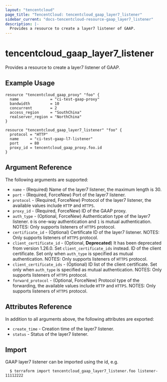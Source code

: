 ```yaml
---
layout: "tencentcloud"
page_title: "TencentCloud: tencentcloud_gaap_layer7_listener"
sidebar_current: "docs-tencentcloud-resource-gaap_layer7_listener"
description: |-
  Provides a resource to create a layer7 listener of GAAP.
---
```


# tencentcloud_gaap_layer7_listener

Provides a resource to create a layer7 listener of GAAP.

## Example Usage

```hcl
resource "tencentcloud_gaap_proxy" "foo" {
  name              = "ci-test-gaap-proxy"
  bandwidth         = 10
  concurrent        = 2
  access_region     = "SouthChina"
  realserver_region = "NorthChina"
}

resource "tencentcloud_gaap_layer7_listener" "foo" {
  protocol = "HTTP"
  name     = "ci-test-gaap-l7-listener"
  port     = 80
  proxy_id = tencentcloud_gaap_proxy.foo.id
}
```

## Argument Reference

The following arguments are supported:

* `name` - (Required) Name of the layer7 listener, the maximum length is 30.
* `port` - (Required, ForceNew) Port of the layer7 listener.
* `protocol` - (Required, ForceNew) Protocol of the layer7 listener, the available values include `HTTP` and `HTTPS`.
* `proxy_id` - (Required, ForceNew) ID of the GAAP proxy.
* `auth_type` - (Optional, ForceNew) Authentication type of the layer7 listener. `0` is one-way authentication and `1` is mutual authentication. NOTES: Only supports listeners of `HTTPS` protocol.
* `certificate_id` - (Optional) Certificate ID of the layer7 listener. NOTES: Only supports listeners of `HTTPS` protocol.
* `client_certificate_id` - (Optional, **Deprecated**) It has been deprecated from version 1.26.0. Set `client_certificate_ids` instead. ID of the client certificate. Set only when `auth_type` is specified as mutual authentication. NOTES: Only supports listeners of `HTTPS` protocol.
* `client_certificate_ids` - (Optional) ID list of the client certificate. Set only when `auth_type` is specified as mutual authentication. NOTES: Only supports listeners of `HTTPS` protocol.
* `forward_protocol` - (Optional, ForceNew) Protocol type of the forwarding, the available values include `HTTP` and `HTTPS`. NOTES: Only supports listeners of `HTTPS` protocol.

## Attributes Reference

In addition to all arguments above, the following attributes are exported:

* `create_time` - Creation time of the layer7 listener.
* `status` - Status of the layer7 listener.


## Import

GAAP layer7 listener can be imported using the id, e.g.

```
  $ terraform import tencentcloud_gaap_layer7_listener.foo listener-11112222
```

